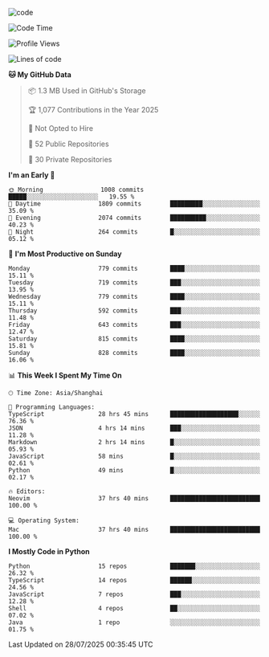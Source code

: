 
<!--
**liuyaanng/liuyaanng** is a ✨ _special_ ✨ repository because its `README.md` (this file) appears on your GitHub profile.

Here are some ideas to get you started:

- 🔭 I’m currently working on ...
- 🌱 I’m currently learning ...
- 👯 I’m looking to collaborate on ...
- 🤔 I’m looking for help with ...
- 💬 Ask me about ...
- 📫 How to reach me: ...
- 😄 Pronouns: ...
- ⚡ Fun fact: ...
-->


![code](https://cdn.jsdelivr.net/gh/liuyaanng/liuyaanng@1.0/code.gif) 

<!--START_SECTION:waka-->
![Code Time](http://img.shields.io/badge/Code%20Time-1%2C735%20hrs%2037%20mins-blue)

![Profile Views](http://img.shields.io/badge/Profile%20Views-0-blue)

![Lines of code](https://img.shields.io/badge/From%20Hello%20World%20I%27ve%20Written-26.3%20million%20lines%20of%20code-blue)

**🐱 My GitHub Data** 

> 📦 1.3 MB Used in GitHub's Storage 
 > 
> 🏆 1,077 Contributions in the Year 2025
 > 
> 🚫 Not Opted to Hire
 > 
> 📜 52 Public Repositories 
 > 
> 🔑 30 Private Repositories 
 > 
**I'm an Early 🐤** 

```text
🌞 Morning                1008 commits        █████░░░░░░░░░░░░░░░░░░░░   19.55 % 
🌆 Daytime                1809 commits        █████████░░░░░░░░░░░░░░░░   35.09 % 
🌃 Evening                2074 commits        ██████████░░░░░░░░░░░░░░░   40.23 % 
🌙 Night                  264 commits         █░░░░░░░░░░░░░░░░░░░░░░░░   05.12 % 
```
📅 **I'm Most Productive on Sunday** 

```text
Monday                   779 commits         ████░░░░░░░░░░░░░░░░░░░░░   15.11 % 
Tuesday                  719 commits         ███░░░░░░░░░░░░░░░░░░░░░░   13.95 % 
Wednesday                779 commits         ████░░░░░░░░░░░░░░░░░░░░░   15.11 % 
Thursday                 592 commits         ███░░░░░░░░░░░░░░░░░░░░░░   11.48 % 
Friday                   643 commits         ███░░░░░░░░░░░░░░░░░░░░░░   12.47 % 
Saturday                 815 commits         ████░░░░░░░░░░░░░░░░░░░░░   15.81 % 
Sunday                   828 commits         ████░░░░░░░░░░░░░░░░░░░░░   16.06 % 
```


📊 **This Week I Spent My Time On** 

```text
🕑︎ Time Zone: Asia/Shanghai

💬 Programming Languages: 
TypeScript               28 hrs 45 mins      ███████████████████░░░░░░   76.36 % 
JSON                     4 hrs 14 mins       ███░░░░░░░░░░░░░░░░░░░░░░   11.28 % 
Markdown                 2 hrs 14 mins       █░░░░░░░░░░░░░░░░░░░░░░░░   05.93 % 
JavaScript               58 mins             █░░░░░░░░░░░░░░░░░░░░░░░░   02.61 % 
Python                   49 mins             █░░░░░░░░░░░░░░░░░░░░░░░░   02.17 % 

🔥 Editors: 
Neovim                   37 hrs 40 mins      █████████████████████████   100.00 % 

💻 Operating System: 
Mac                      37 hrs 40 mins      █████████████████████████   100.00 % 
```

**I Mostly Code in Python** 

```text
Python                   15 repos            ███████░░░░░░░░░░░░░░░░░░   26.32 % 
TypeScript               14 repos            ██████░░░░░░░░░░░░░░░░░░░   24.56 % 
JavaScript               7 repos             ███░░░░░░░░░░░░░░░░░░░░░░   12.28 % 
Shell                    4 repos             ██░░░░░░░░░░░░░░░░░░░░░░░   07.02 % 
Java                     1 repo              ░░░░░░░░░░░░░░░░░░░░░░░░░   01.75 % 
```




 Last Updated on 28/07/2025 00:35:45 UTC
<!--END_SECTION:waka-->
